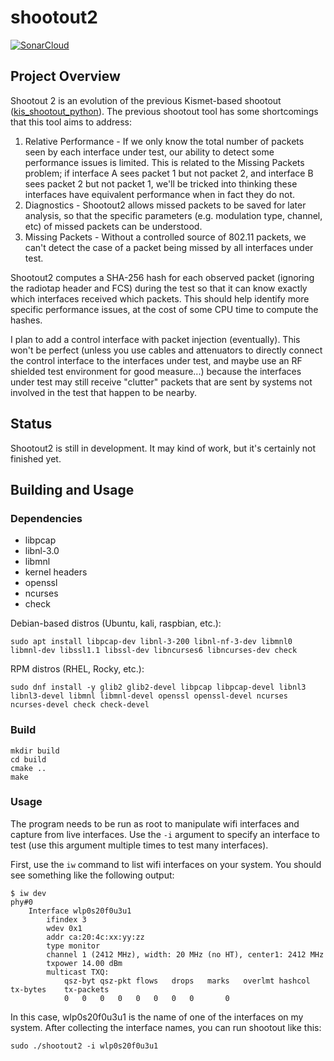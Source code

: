 # shootout2

[![SonarCloud](https://sonarcloud.io/images/project_badges/sonarcloud-white.svg)](https://sonarcloud.io/summary/new_code?id=deltj_shootout2)

## Project Overview

Shootout 2 is an evolution of the previous Kismet-based shootout ([kis_shootout_python](https://github.com/deltj/kis_shootout_python)).  The previous shootout tool has some shortcomings that this tool aims to address:
1. Relative Performance - If we only know the total number of packets seen by each interface under test, our ability to detect some performance issues is limited.  This is related to the Missing Packets problem; if interface A sees packet 1 but not packet 2, and interface B sees packet 2 but not packet 1, we'll be tricked into thinking these interfaces have equivalent performance when in fact they do not.
2. Diagnostics - Shootout2 allows missed packets to be saved for later analysis, so that the specific parameters (e.g. modulation type, channel, etc) of missed packets can be understood.
3. Missing Packets - Without a controlled source of 802.11 packets, we can't detect the case of a packet being missed by all interfaces under test.

Shootout2 computes a SHA-256 hash for each observed packet (ignoring the radiotap header and FCS) during the test so that it can know exactly which interfaces received which packets.  This should help identify more specific performance issues, at the cost of some CPU time to compute the hashes.

I plan to add a control interface with packet injection (eventually).  This won't be perfect (unless you use cables and attenuators to directly connect the control interface to the interfaces under test, and maybe use an RF shielded test environment for good measure...) because the interfaces under test may still receive "clutter" packets that are sent by systems not involved in the test that happen to be nearby.

## Status

Shootout2 is still in development.  It may kind of work, but it's certainly not finished yet.

## Building and Usage

### Dependencies

* libpcap
* libnl-3.0
* libmnl
* kernel headers
* openssl
* ncurses
* check

Debian-based distros (Ubuntu, kali, raspbian, etc.):

`sudo apt install libpcap-dev libnl-3-200 libnl-nf-3-dev libmnl0 libmnl-dev libssl1.1 libssl-dev libncurses6 libncurses-dev check`

RPM distros (RHEL, Rocky, etc.):

`sudo dnf install -y glib2 glib2-devel libpcap libpcap-devel libnl3 libnl3-devel libmnl libmnl-devel openssl openssl-devel ncurses ncurses-devel check check-devel`

### Build

```
mkdir build
cd build
cmake ..
make
```

### Usage

The program needs to be run as root to manipulate wifi interfaces and capture from live interfaces.  Use the `-i` argument to specify an interface to test (use this argument multiple times to test many interfaces).

First, use the `iw` command to list wifi interfaces on your system.  You should see something like the following output:

```
$ iw dev
phy#0
	Interface wlp0s20f0u3u1
		ifindex 3
		wdev 0x1
		addr ca:20:4c:xx:yy:zz
		type monitor
		channel 1 (2412 MHz), width: 20 MHz (no HT), center1: 2412 MHz
		txpower 14.00 dBm
		multicast TXQ:
			qsz-byt	qsz-pkt	flows	drops	marks	overlmt	hashcol	tx-bytes	tx-packets
			0	0	0	0	0	0	0	0		0
```

In this case, wlp0s20f0u3u1 is the name of one of the interfaces on my system.  After collecting the interface names, you can run shootout like this:

`sudo ./shootout2 -i wlp0s20f0u3u1`
